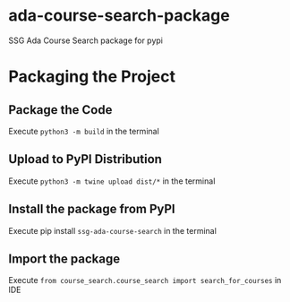 # ada-course-search-package

SSG Ada Course Search package for pypi

# Packaging the Project

## Package the Code

Execute `python3 -m build` in the terminal

## Upload to PyPI Distribution

Execute `python3 -m twine upload dist/*` in the terminal

## Install the package from PyPI

Execute pip install `ssg-ada-course-search` in the terminal

## Import the package

Execute `from course_search.course_search import search_for_courses` in IDE